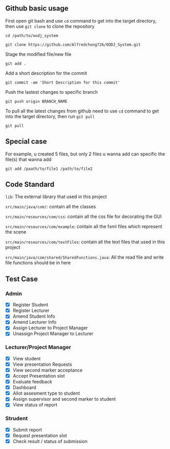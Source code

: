 ## Github basic usage

First open git bash and use `cd` command to get into the target directory, then use `git clone` to clone the repository
```
cd /path/to/oodj_system

git clone https://github.com/Alfredchong726/OODJ_System.git
```

Stage the modified file/new file
```
git add .
```

Add a short description for the commit
```
git commit -am 'Short Description for this commit'
```

Push the lastest changes to specific branch
```
git push origin BRANCH_NAME
```

To pull all the latest changes from github need to use `cd` command to get into the target directory, then run `git pull`
```
git pull
```

## Special case
For example, u created 5 files, but only 2 files u wanna add can specific the file(s) that wanna add
```
git add /paath/to/file1 /path/to/file2
```

## Code Standard
`lib`: The external library that used in this project

`src/main/java/com/`: contain all the classes

`src/main/resources/com/css`: contain all the css file for decorating the GUI

`src/main/resources/com/example`: contain all the fxml files which represent the scene

`src/main/resources/com/textFiles`: contain all the text files that used in this project

`src/main/java/com/shared/SharedFunctions.java`: All the read file and write file functions should be in here


## Test Case
### Admin
- [X] Register Student
- [X] Register Lecturer
- [X] Amend Student Info
- [X] Amend Lecturer Info
- [X] Assign Lecturer to Project Manager
- [X] Unassign Project Manager to Lecturer
### Lecturer/Project Manager
- [x] View student
- [x] View presentation Requests
- [x] View second marker acceptance
- [x] Accept Presentation slot
- [x] Evaluate feedback
- [x] Dashboard
- [x] Allot assesment type to student
- [x] Assign supervisor and second marker to student
- [x] View status of report
### Strudent
- [x] Submit report
- [x] Request presentation slot
- [x] Check result / status of submission
